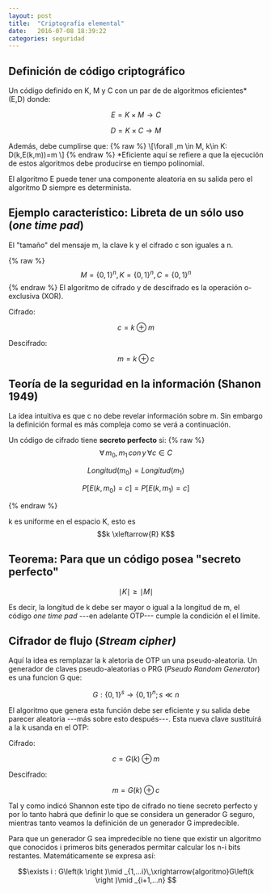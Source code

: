 ```yaml
---
layout: post
title:  "Criptografía elemental"
date:   2016-07-08 18:39:22
categories: seguridad
---
```

Definición de código criptográfico
----------------------------------

Un código definido en K, M y C con un par de de algoritmos eficientes* (E,D) donde:

$$E=K\times M\rightarrow  C$$

$$D=K\times C\rightarrow M$$

Además, debe cumplirse que:
{% raw %}
\\[\forall \,m \in M, k\in K: D(k,E(k,m))=m \\]
{% endraw %}
*Eficiente aquí se refiere a que la ejecución de estos algoritmos debe producirse en tiempo polinomial.

El algoritmo E puede tener una componente aleatoria en su salida pero el algoritmo D siempre es determinista.

Ejemplo característico: Libreta de un sólo uso (*one time pad*)
---------------------------------------------------------------
El "tamaño" del mensaje m, la clave k y el cifrado c son iguales a n.

{% raw %}
$$M={\left\{0,1\right\}}^n, K={\left\{0,1\right\}}^n,C={\left\{0,1\right\}}^n$$
{% endraw %}
El algoritmo de cifrado y de descifrado es la operación o-exclusiva (XOR).

Cifrado: 

$$c=k\oplus m$$

Descifrado: 

$$m=k\oplus c$$

Teoría de la seguridad en la información (Shanon 1949)
------------------------------------------------------

La idea intuitiva es que c no debe revelar información sobre m. Sin embargo la definición formal es más compleja como se verá a continuación.

Un código de cifrado tiene **secreto perfecto** si:
{% raw %}
$$\forall \,m_0,m_1\, con\, y\,\forall c\in C$$

$$Longitud(m_0)=Longitud(m_1)$$

$$P\left[ E\left(k,m_0\right)=c\right]=P\left[ E\left(k,m_1\right)=c\right]$$

{% endraw %}

k es uniforme en el espacio K, esto es $$k \xleftarrow{R} K$$

Teorema: Para que un código posea "secreto perfecto"
----------------------------------------------------

$$\mid K\mid\geq \mid M\mid$$

Es decir, la longitud de k debe ser mayor o igual a la longitud de m, el código *one time pad* ---en adelante OTP--- cumple la condición el el límite.

Cifrador de flujo (*Stream cipher)*
-----------------------------------

Aquí la idea es remplazar la k aletoria de OTP un una pseudo-aleatoria. Un generador de claves pseudo-aleatorias o PRG (*Pseudo Random Generator*) es una funcion G que:

$$G: \left \{ 0,1 \right \}^{s} \rightarrow \left \{ 0,1 \right \}^{n} ; s\ll n  $$

El algoritmo que genera esta función debe ser eficiente y su salida debe parecer aleatoria ---más sobre esto después---. Esta nueva clave sustituirá a la k usanda en el OTP:

Cifrado: 

$$c=G\left(k\right)\oplus m$$

Descifrado: 

$$m=G\left(k\right)\oplus c$$

Tal y como indicó Shannon este tipo de cifrado no tiene secreto perfecto y por lo tanto habrá que definir lo que se considera un generador G seguro, mientras tanto veamos la definición de un generador G impredecible.

Para que un generador G sea impredecible no tiene que existir un algoritmo que conocidos i primeros bits generados permitar calcular los n-i bits restantes. Matemáticamente se expresa así:

$$\exists i : G\left(k \right )\mid _{1,...i}\,\xrightarrow{algoritmo}G\left(k \right )\mid _{i+1,...n} $$
